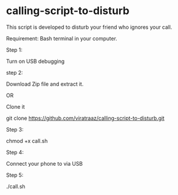 # calling-script-to-disturb

This script is developed to disturb your friend who ignores your call.

Requirement: Bash terminal in your computer.

Step 1:

Turn on USB debugging

step 2:

Download Zip file and extract it.

OR

Clone it

git clone https://github.com/viratraaz/calling-script-to-disturb.git

Step 3:

chmod +x call.sh

Step 4:

Connect your phone to  via USB

Step 5:

./call.sh
